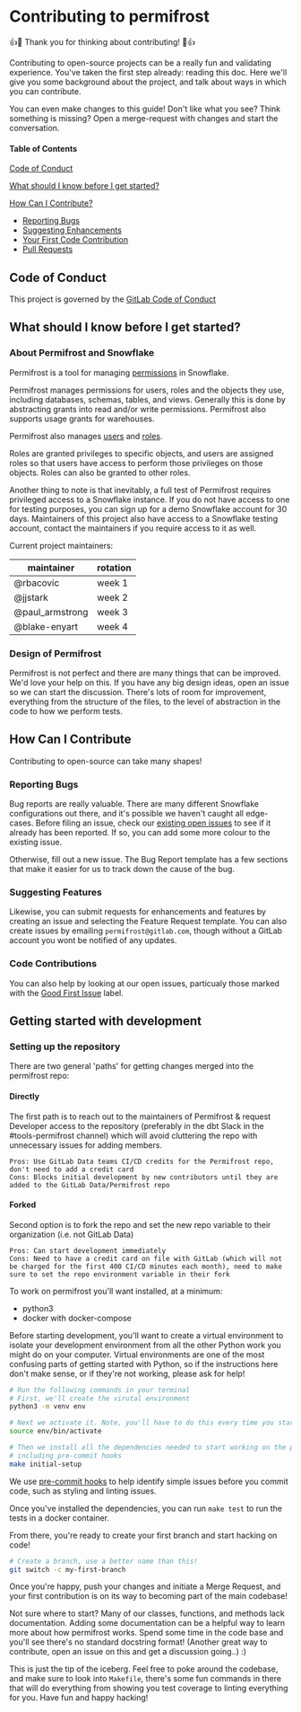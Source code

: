 # Contributing to permifrost

:+1::tada: Thank you for thinking about contributing! :tada::+1:

Contributing to open-source projects can be a really fun and validating
experience.  You've taken the first step already: reading this doc. Here we'll
give you some background about the project, and talk about ways in which you can
contribute.

You can even make changes to this guide! Don't like what you see? Think
something is missing? Open a merge-request with changes and start the
conversation.

#### Table of Contents

[Code of Conduct](#code-of-conduct)

[What should I know before I get
started?](#what-should-i-know-before-i-get-started)

[How Can I Contribute?](#how-can-i-contribute)
  * [Reporting Bugs](#reporting-bugs)
  * [Suggesting Enhancements](#suggesting-enhancements)
  * [Your First Code Contribution](#your-first-code-contribution)
  * [Pull Requests](#pull-requests)

## Code of Conduct

This project is governed by the [GitLab Code of
Conduct](https://about.gitlab.com/community/contribute/code-of-conduct/)


## What should I know before I get started?

### About Permifrost and Snowflake

Permifrost is a tool for managing
[permissions](https://docs.snowflake.com/en/user-guide/security-access-control-privileges.html)
in Snowflake.

Permifrost manages permissions for users, roles and the objects they use,
including databases, schemas, tables, and views. Generally this is done by
abstracting grants into read and/or write permissions. Permifrost also supports
usage grants for warehouses.

Permifrost also manages
[users](https://docs.snowflake.com/en/sql-reference/ddl-user-security.html#user-management)
and
[roles](https://docs.snowflake.com/en/sql-reference/ddl-user-security.html#role-management).

Roles are granted privileges to specific objects, and users are assigned roles
so that users have access to perform those privileges on those objects. Roles
can also be granted to other roles.

Another thing to note is that inevitably, a full test of Permifrost requires
privileged access to a Snowflake instance. If you do not have access to one
for testing purposes, you can sign up for a demo Snowflake account for 30 days.
Maintainers of this project also have access to a Snowflake testing account,
contact the maintainers if you require access to it as well.

Current project maintainers:

| maintainer      | rotation |
|-----------------|----------|
| @rbacovic       | week 1   |
| @jjstark        | week 2   |
| @paul_armstrong | week 3   |
| @blake-enyart   | week 4   |

### Design of Permifrost

Permifrost is not perfect and there are many things that can be improved. We'd
love your help on this. If you have any big design ideas, open an issue
so we can start the discussion. There's lots of room for improvement,
everything from the structure of the files, to the level of abstraction in
the code to how we perform tests.

## How Can I Contribute

Contributing to open-source can take many shapes!

### Reporting Bugs

Bug reports are really valuable. There are many different Snowflake configurations
out there, and it's possible we haven't caught all edge-cases. Before filing
an issue, check our [existing open issues](https://gitlab.com/gitlab-data/permifrost/-/issues)
to see if it already has been reported. If so, you can add some more colour to
the existing issue.

Otherwise, fill out a new issue. The Bug Report template has a few sections
that make it easier for us to track down the cause of the bug.

### Suggesting Features

Likewise, you can submit requests for enhancements and features by creating an
issue and selecting the Feature Request template. You can also create issues by emailing `permifrost@gitlab.com`, though without a GitLab account you wont be notified of any updates.

### Code Contributions

You can also help by looking at our open issues, particualy those marked with
the [Good First Issue](https://gitlab.com/gitlab-data/permifrost/-/issues?label_name%5B%5D=Good+First+Issue)
label.

## Getting started with development

### Setting up the repository

There are two general 'paths' for getting changes merged into the permifrost repo:

#### Directly

The first path is to reach out to the maintainers of Permifrost & request Developer access to the repository (preferably in the dbt Slack in the #tools-permifrost channel) which will avoid cluttering the repo with unnecessary issues for adding members.

    Pros: Use GitLab Data teams CI/CD credits for the Permifrost repo, don't need to add a credit card
    Cons: Blocks initial development by new contributors until they are added to the GitLab Data/Permifrost repo

#### Forked

Second option is to fork the repo and set the new repo variable to their organization (i.e. not GitLab Data)

    Pros: Can start development immediately
    Cons: Need to have a credit card on file with GitLab (which will not be charged for the first 400 CI/CD minutes each month), need to make sure to set the repo environment variable in their fork

To work on permifrost you'll want installed, at a minimum:

- python3
- docker with docker-compose

Before starting development, you'll want to create a virtual environment
to isolate your development environment from all the other Python
work you might do on your computer. Virtual environments are one of the
most confusing parts of getting started with Python, so if the instructions
here don't make sense, or if they're not working, please ask for help!

```bash
# Run the following commands in your terminal
# First, we'll create the virutal environment
python3 -m venv env

# Next we activate it. Note, you'll have to do this every time you start a new session
source env/bin/activate

# Then we install all the dependencies needed to start working on the project,
# including pre-commit hooks
make initial-setup
```

We use [pre-commit hooks](https://pre-commit.com) to help identify simple
issues before you commit code, such as styling and linting issues.

Once you've installed the dependencies, you can run
`make test` to run the tests in a docker container.

From there, you're ready to create your first branch and start hacking on code!

```bash
# Create a branch, use a better name than this!
git switch -c my-first-branch
```

Once you're happy, push your changes and initiate a Merge Request, and your
first contribution is on its way to becoming part of the main codebase!

Not sure where to start? Many of our classes, functions, and methods lack
documentation. Adding some documentation can be a helpful way to learn
more about how permifrost works. Spend some time in the code base and you'll
see there's no standard docstring format! (Another great way to contribute,
open an issue on this and get a discussion going..) :)

This is just the tip of the iceberg. Feel free to poke around the codebase,
and make sure to look into `Makefile`, there's some fun commands in there that
will do everything from showing you test coverage to linting everything for
you. Have fun and happy hacking!
